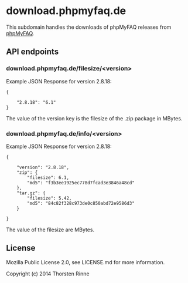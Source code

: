 # download.phpmyfaq.de

This subdomain handles the downloads of phpMyFAQ releases from [phpMyFAQ](http://www.phpmyfaq.de).

## API endpoints

### download.phpmyfaq.de/filesize/&lt;version&gt;

Example JSON Response for version 2.8.18:

    {
    
        "2.8.18": "6.1"
    }
    
The value of the version key is the filesize of the .zip package in MBytes.
    

### download.phpmyfaq.de/info/&lt;version&gt;

Example JSON Response for version 2.8.18:

    {
    
        "version": "2.8.18",
        "zip": {
            "filesize": 6.1,
            "md5": "f3b3ee1925ec778d7fcad3e3846a48cd"
        },
        "tar.gz": {
            "filesize": 5.42,
            "md5": "84c82f328c973de0c850abd72e9586d3"
        }
    
    }
    
The value of the filesize are MBytes.
    
## License

Mozilla Public License 2.0, see LICENSE.md for more information.

Copyright (c) 2014 Thorsten Rinne